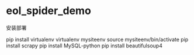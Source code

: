 # eol_spider_demo
安装部署

pip install virtualenv
virtualenv mysiteenv
source mysiteenv/bin/activate
pip install scrapy
pip install MySQL-python
pip install beautifulsoup4
